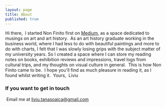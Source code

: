 ```yaml
---
layout: page
title: About
published: true
---
```


Hi there,
​
I started Non Finito first on [Medium](https://medium.com/history-of-art), as a space dedicated to musings on art and art history. 
​
As an art history graduate working in the business world, where I had less to do with beautiful paintings and more to do with charts, I felt that I was slowly losing grips with the subject matter of my university years. So I created a space where I can store my reading notes on books, exhibition reviews and impressions, travel logs from cultural trips, and my thoughts on visual culture in general.
​
This is how Non Finito came to be. 
​
I hope you'll find as much pleasure in reading it, as I found whilst writing it.
​
Yours, 
​
Liviu
​
### If you want to get in touch
​
Email me at [liviu.tanasoaica@gmail.com](mailto:liviu.tanasoaica@gmail.com)
​

